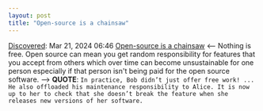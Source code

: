 ```yaml
---
layout: post
title: "Open-source is a chainsaw"
---
```

[Discovered](http://rolandtanglao.com/2020/07/29/p1-blogthis-checkvist-list-links-to-blog/): Mar 21, 2024 06:46 [Open-source is a chainsaw](https://ergaster.org/posts/2024/03/20-open-source-chainsaw/) <-- Nothing is free. Open source can mean you get random responsibility for features that you accept from others which over time can become unsustainable for one person especially if that person isn't being paid for the open source software. --> **QUOTE**: `In practice, Bob didn’t just offer free work! ... He also offloaded his maintenance responsibility to Alice. It is now up to her to check that she doesn’t break the feature when she releases new versions of her software.`
